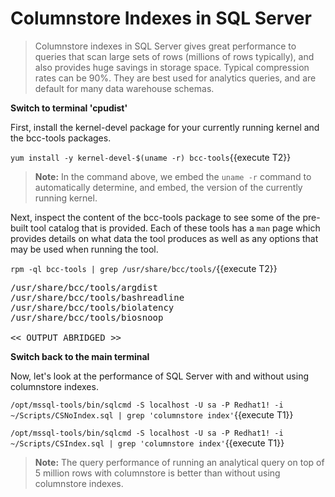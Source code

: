 # Columnstore Indexes in SQL Server

> Columnstore indexes in SQL Server gives great performance to queries that scan large sets of rows (millions of rows typically), and also provides huge savings in storage space. Typical compression rates can be 90%. They are best used for analytics queries, and are default for many data warehouse schemas. 

**Switch to terminal 'cpudist'**

First, install the kernel-devel package for your currently running kernel and the bcc-tools packages.  

`yum install -y kernel-devel-$(uname -r) bcc-tools`{{execute T2}}

>**Note:** In the command above, we embed the `uname -r` command to automatically determine, and embed, the version of the currently running kernel.

Next, inspect the content of the bcc-tools package to see some of the pre-built tool catalog that is provided.  Each of these tools has a `man` page which provides details on what data the tool produces as well as any options that may be used when running the tool.

`rpm -ql bcc-tools | grep /usr/share/bcc/tools/`{{execute T2}}

<pre class="file">
/usr/share/bcc/tools/argdist
/usr/share/bcc/tools/bashreadline
/usr/share/bcc/tools/biolatency
/usr/share/bcc/tools/biosnoop

<< OUTPUT ABRIDGED >>
</pre>

**Switch back to the main terminal**

Now, let's look at the performance of SQL Server with and without using columnstore indexes.

`/opt/mssql-tools/bin/sqlcmd -S localhost -U sa -P Redhat1! -i ~/Scripts/CSNoIndex.sql | grep 'columnstore index'`{{execute T1}}

`/opt/mssql-tools/bin/sqlcmd -S localhost -U sa -P Redhat1! -i ~/Scripts/CSIndex.sql | grep 'columnstore index'`{{execute T1}}

>**Note:** The query performance of running an analytical query on top of 5 million rows with columnstore is better than without using columnstore indexes. 

